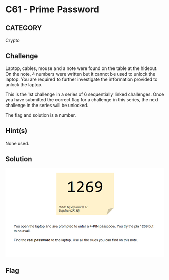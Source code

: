 # C61 - Prime Password

## CATEGORY

Crypto

## Challenge

Laptop, cables, mouse and a note were found on the table at the hideout. On the note, 4 numbers were written but it cannot be used to unlock the laptop. You are required to further investigate the information provided to unlock the laptop.

This is the 1st challenge in a series of 6 sequentially linked challenges. Once you have submitted the correct flag for a challenge in this series, the next challenge in the series will be unlocked.

The flag and solution is a number.

## Hint(s)

None used.

## Solution

![image](../images/primec61.png)

## Flag


